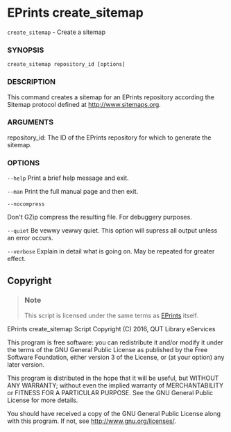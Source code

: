 EPrints create\_sitemap
=======================

`create_sitemap` - Create a sitemap

### SYNOPSIS

`create_sitemap repository_id [options]`

### DESCRIPTION

This command creates a sitemap for an EPrints repository according the
Sitemap protocol defined at http://www.sitemaps.org.

### ARGUMENTS

repository\_id:
  The ID of the EPrints repository for which to generate the
  sitemap.

### OPTIONS

`--help`
  Print a brief help message and exit.

`--man`
  Print the full manual page and then exit.

`--nocompress`

  Don't GZip compress the resulting file. For debuggery purposes.

`--quiet`
  Be vewwy vewwy quiet. This option will supress all output
  unless an error occurs.

`--verbose`
  Explain in detail what is going on. May be repeated for greater
  effect.


Copyright
---------

> ### Note
> 
> This script is licensed under the same terms as [EPrints][1] itself.

EPrints create\_sitemap Script
Copyright (C) 2016, QUT Library eServices

This program is free software: you can redistribute it and/or modify
it under the terms of the GNU General Public License as published by
the Free Software Foundation, either version 3 of the License, or
(at your option) any later version.

This program is distributed in the hope that it will be useful,
but WITHOUT ANY WARRANTY; without even the implied warranty of
MERCHANTABILITY or FITNESS FOR A PARTICULAR PURPOSE.  See the
GNU General Public License for more details.

You should have received a copy of the GNU General Public License
along with this program.  If not, see <http://www.gnu.org/licenses/>.


[1]: https://github.com/eprints/eprints/

